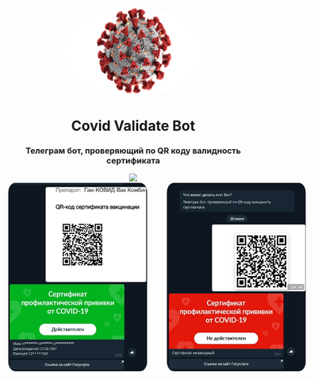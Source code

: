 <div align="center">
  <a href="https://t.me/CovidValidateBot">
    <img
      width="280"
      height="180"
      src="assets/covid.jpeg"
      style="border-radius: 50%"
    />
  </a>
  <br />
  <h1>Covid Validate Bot</h1>
  <h3>Телеграм бот, проверяющий по QR коду валидность сертификата</h3>
  <img src="https://github.com/ratmirslv/covid-validate-bot/workflows/CI/CD/badge.svg" />
</div>
<div align="center" style="width:600px; margin:0 auto" >
<img
      width="280"
      height="380"
      src="assets/good_test.jpeg"
      style="float:left;border-radius: 5%"
    />
    <img
      width="280"
      height="380"
      src="assets/bad_test.jpeg"
      style="float:right;border-radius: 5%"
    />
  </div >
